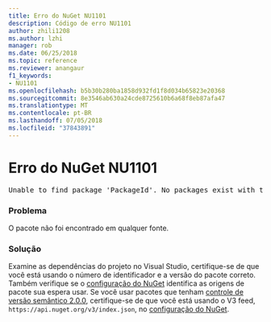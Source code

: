 ```yaml
---
title: Erro do NuGet NU1101
description: Código de erro NU1101
author: zhili1208
ms.author: lzhi
manager: rob
ms.date: 06/25/2018
ms.topic: reference
ms.reviewer: anangaur
f1_keywords:
- NU1101
ms.openlocfilehash: b5b30b280ba1858d932fd1f8d034b65823e20368
ms.sourcegitcommit: 8e3546ab630a24cde8725610b6a68f8eb87afa47
ms.translationtype: MT
ms.contentlocale: pt-BR
ms.lasthandoff: 07/05/2018
ms.locfileid: "37843891"
---
```

# <a name="nuget-error-nu1101"></a>Erro do NuGet NU1101

<pre>Unable to find package 'PackageId'. No packages exist with this id in source(s): 'sourceA', 'sourceB', 'sourceC'</pre>

### <a name="issue"></a>Problema
O pacote não foi encontrado em qualquer fonte.

### <a name="solution"></a>Solução
Examine as dependências do projeto no Visual Studio, certifique-se de que você está usando o número de identificador e a versão do pacote correto. Também verifique se o [configuração do NuGet](../../consume-packages/Configuring-NuGet-Behavior.md) identifica as origens de pacote sua espera usar. Se você usar pacotes que tenham [controle de versão semântico 2.0.0](../../reference/package-versioning.md#semantic-versioning-200), certifique-se de que você está usando o V3 feed, `https://api.nuget.org/v3/index.json`, no [configuração do NuGet](../../consume-packages/Configuring-NuGet-Behavior.md).